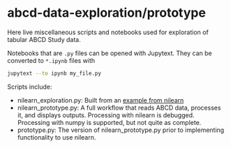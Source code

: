 # abcd-data-exploration/prototype

Here live miscellaneous scripts and notebooks used for exploration of tabular ABCD Study data.

Notebooks that are `.py` files can be opened with Jupytext. They can be converted to `*.ipynb` files with
```bash
jupytext --to ipynb my_file.py
```

Scripts include:

- nilearn_exploration.py: Built from an [example from nilearn](https://nilearn.github.io/stable/auto_examples/05_glm_second_level/plot_second_level_association_test.html)
- nilearn_prototype.py: A full workflow that reads ABCD data, processes it, and displays outputs. Processing with nilearn is debugged.  Processing with numpy is supported, but not quite as complete.
- prototype.py: The version of nilearn_prototype.py prior to implementing functionality to use nilearn.
